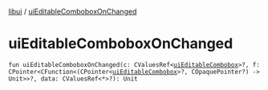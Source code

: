 [libui](README.md) / [uiEditableComboboxOnChanged](ui-editable-combobox-on-changed.md)

# uiEditableComboboxOnChanged

`fun uiEditableComboboxOnChanged(c: CValuesRef<`[`uiEditableCombobox`](ui-editable-combobox.md)`>?, f: CPointer<CFunction<(CPointer<`[`uiEditableCombobox`](ui-editable-combobox.md)`>?, COpaquePointer?) -> Unit>>?, data: CValuesRef<*>?): Unit`